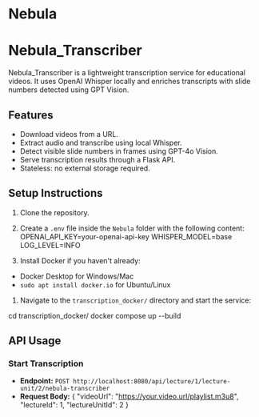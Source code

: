 # Nebula

# Nebula_Transcriber

Nebula_Transcriber is a lightweight transcription service for educational videos.
It uses OpenAI Whisper locally and enriches transcripts with slide numbers detected using GPT Vision.

## Features

- Download videos from a URL.
- Extract audio and transcribe using local Whisper.
- Detect visible slide numbers in frames using GPT-4o Vision.
- Serve transcription results through a Flask API.
- Stateless: no external storage required.

## Setup Instructions

1. Clone the repository.

2. Create a `.env` file inside the `Nebula` folder with the following content:
     OPENAI_API_KEY=your-openai-api-key
     WHISPER_MODEL=base  
     LOG_LEVEL=INFO


1. Install Docker if you haven't already:
- Docker Desktop for Windows/Mac
- `sudo apt install docker.io` for Ubuntu/Linux

1. Navigate to the `transcription_docker/` directory and start the service:

cd transcription_docker/ docker compose up --build


## API Usage

### Start Transcription

- **Endpoint:** `POST http://localhost:8080/api/lecture/1/lecture-unit/2/nebula-transcriber`
- **Request Body:**
  {
  "videoUrl": "https://your.video.url/playlist.m3u8",
  "lectureId": 1,
  "lectureUnitId": 2
  }

